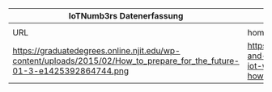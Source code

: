 |IoTNumb3rs Datenerfassung|||||||||||
| ---- | ---- | ---- | ---- | ---- | ---- | ---- | ---- | ---- | ---- | ---- |
||||||||||||
|URL|home_url|filename|device_class|device_count|market_class|market_volume|prognosis_year|publication_year|authorship_class|Dropbox folder|
|https://graduatedegrees.online.njit.edu/wp-content/uploads/2015/02/How_to_prepare_for_the_future-01-3-e1425392864744.png|https://inform.tmforum.org/features-and-analysis/2015/07/the-2020-iot-what-does-it-look-like-and-how-to-prepare-for-it/|file4_How_to_prepare_for_the_future-01-3-e1425392864744.png|||profit|3.04E+12|2020|2015|blogger|marielledemuth/20181124-1500|

